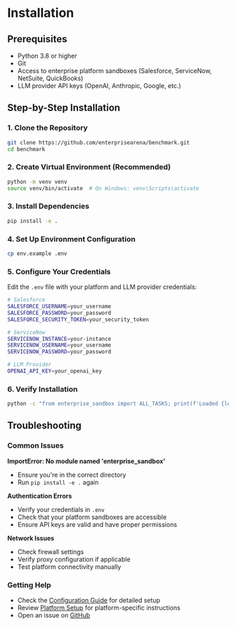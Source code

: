 # Installation

## Prerequisites

- Python 3.8 or higher
- Git
- Access to enterprise platform sandboxes (Salesforce, ServiceNow, NetSuite, QuickBooks)
- LLM provider API keys (OpenAI, Anthropic, Google, etc.)

## Step-by-Step Installation

### 1. Clone the Repository

```bash
git clone https://github.com/enterprisearena/benchmark.git
cd benchmark
```

### 2. Create Virtual Environment (Recommended)

```bash
python -m venv venv
source venv/bin/activate  # On Windows: venv\Scripts\activate
```

### 3. Install Dependencies

```bash
pip install -e .
```

### 4. Set Up Environment Configuration

```bash
cp env.example .env
```

### 5. Configure Your Credentials

Edit the `.env` file with your platform and LLM provider credentials:

```bash
# Salesforce
SALESFORCE_USERNAME=your_username
SALESFORCE_PASSWORD=your_password
SALESFORCE_SECURITY_TOKEN=your_security_token

# ServiceNow
SERVICENOW_INSTANCE=your-instance
SERVICENOW_USERNAME=your_username
SERVICENOW_PASSWORD=your_password

# LLM Provider
OPENAI_API_KEY=your_openai_key
```

### 6. Verify Installation

```bash
python -c "from enterprise_sandbox import ALL_TASKS; print(f'Loaded {len(ALL_TASKS)} tasks')"
```

## Troubleshooting

### Common Issues

**ImportError: No module named 'enterprise_sandbox'**
- Ensure you're in the correct directory
- Run `pip install -e .` again

**Authentication Errors**
- Verify your credentials in `.env`
- Check that your platform sandboxes are accessible
- Ensure API keys are valid and have proper permissions

**Network Issues**
- Check firewall settings
- Verify proxy configuration if applicable
- Test platform connectivity manually

### Getting Help

- Check the [Configuration Guide](configuration.md) for detailed setup
- Review [Platform Setup](platform_setup.md) for platform-specific instructions
- Open an issue on [GitHub](https://github.com/enterprisearena/benchmark/issues)